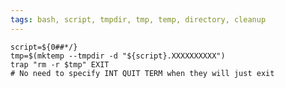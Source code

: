 ```yaml
---
tags: bash, script, tmpdir, tmp, temp, directory, cleanup
---
```


    script=${0##*/}
    tmp=$(mktemp --tmpdir -d "${script}.XXXXXXXXXX")
    trap "rm -r $tmp" EXIT
    # No need to specify INT QUIT TERM when they will just exit
